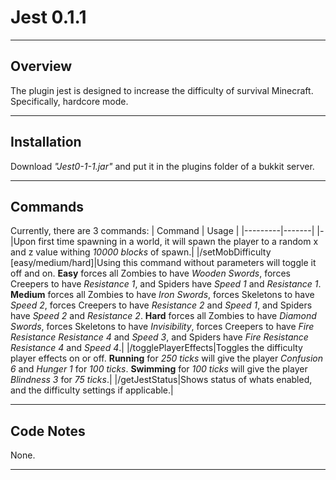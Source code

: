 # Jest 0.1.1
---
## Overview
The plugin jest is designed to increase the difficulty of survival Minecraft.
Specifically, hardcore mode.

---
## Installation
Download *"Jest0-1-1.jar"* and put it in the plugins folder of a bukkit server.

---
## Commands
Currently, there are 3 commands:
| Command | Usage |
|---------|-------|
|*-*|Upon first time spawning in a world, it will spawn the player to a random x and z value withing *10000 blocks* of spawn.|
|/setMobDifficulty [easy/medium/hard]|Using this command without parameters will toggle it off and on. **Easy** forces all Zombies to have *Wooden Swords*, forces Creepers to have *Resistance 1*, and Spiders have *Speed 1* and *Resistance 1*. **Medium** forces all Zombies to have *Iron Swords*, forces Skeletons to have *Speed 2*, forces Creepers to have *Resistance 2* and *Speed 1*, and Spiders have *Speed 2* and *Resistance 2*. **Hard** forces all Zombies to have *Diamond Swords*, forces Skeletons to have *Invisibility*, forces Creepers to have *Fire Resistance* *Resistance 4* and *Speed 3*, and Spiders have *Fire Resistance* *Resistance 4* and *Speed 4*.|
|/togglePlayerEffects|Toggles the difficulty player effects on or off. **Running** for *250 ticks* will give the player *Confusion 6* and *Hunger 1* for *100 ticks*. **Swimming** for *100 ticks* will give the player *Blindness 3* for *75 ticks*.|
|/getJestStatus|Shows status of whats enabled, and the difficulty settings if applicable.|

---
## Code Notes
None.

---
